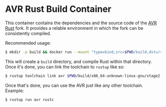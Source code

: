 # AVR Rust Build Container

This container contains the dependencies and the source code of the
[AVR Rust](https://github.com/avr-rust/rust) fork.  It provides a relable
environment in which the fork can be consistently compiled.

Recommended usage:

```bash
$ mkdir -p build && docker run --mount "type=bind,src=$PWD/build,dst=/rust/build" jonahbron/avr-rust-builder
```

This will create a `build` directory, and compile Rust within that directory.
Once it's done, you can link the toolchain to `rustup` like so:

```bash
$ rustup toolchain link avr $PWD/build/x86_64-unknown-linux-gnu/stage2
```

Once that's done, you can use the AVR just like any other toolchain.  Example:

```bash
$ rustup run avr rustc
```

